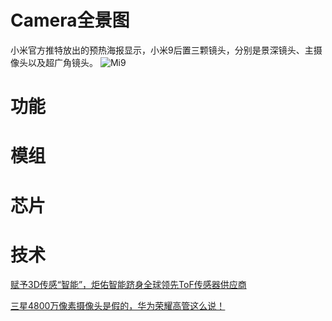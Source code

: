 
# Camera全景图

小米官方推特放出的预热海报显示，小米9后置三颗镜头，分别是景深镜头、主摄像头以及超广角镜头。
![Mi9](http://cms-bucket.ws.126.net/2019/02/14/175e149afeeb4d9c838cb4670aa12f7b.png)<br>

# 功能 

# 模组 

# 芯片 

# 技术 

[赋予3D传感“智能”，炬佑智能跻身全球领先ToF传感器供应商](https://baijiahao.baidu.com/s?id=1618837871805756218&wfr=spider&for=pc)<br>

[三星4800万像素摄像头是假的，华为荣耀高管这么说！](http://www.52rd.com/S_TXT/2019_1/TXT112123.HTM)<br>
